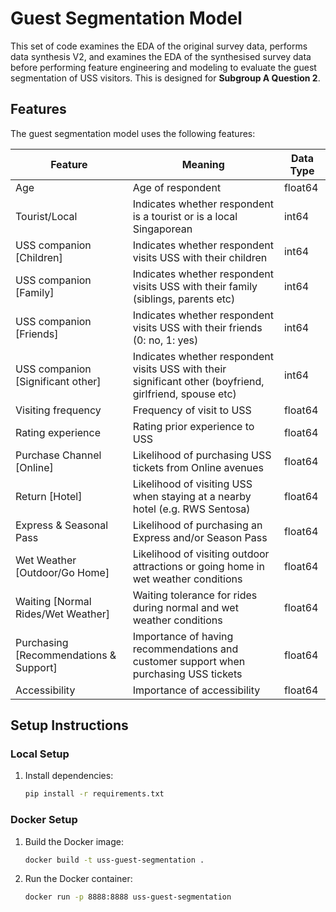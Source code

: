 # Guest Segmentation Model

This set of code examines the EDA of the original survey data, performs data synthesis V2, and examines the EDA of the synthesised survey data before performing feature engineering and modeling to evaluate the guest segmentation of USS visitors. This is designed for **Subgroup A Question 2**.

## Features

The guest segmentation model uses the following features:

Feature | Meaning | Data Type
-- | -- | --
Age | Age of respondent  | float64
Tourist/Local |  Indicates whether respondent is a tourist or is a local Singaporean | int64
USS companion [Children] | Indicates whether respondent visits USS with their children  | int64
USS companion [Family] | Indicates whether respondent visits USS with their family (siblings, parents etc) | int64
USS companion [Friends] | Indicates whether respondent visits USS with their friends (0: no, 1: yes) | int64
USS companion [Significant other] | Indicates whether respondent visits USS with their significant other (boyfriend, girlfriend, spouse etc) | int64
Visiting frequency | Frequency of visit to USS | float64
Rating experience | Rating prior experience to USS | float64
Purchase Channel [Online] | Likelihood of purchasing USS tickets from Online avenues | float64
Return [Hotel] | Likelihood of visiting USS when staying at a nearby hotel (e.g. RWS Sentosa) | float64
Express & Seasonal Pass | Likelihood of purchasing an Express and/or Season Pass | float64
Wet Weather [Outdoor/Go Home] | Likelihood of visiting outdoor attractions or going home in wet weather conditions | float64
Waiting [Normal Rides/Wet Weather] | Waiting tolerance for rides during normal and wet weather conditions | float64
Purchasing [Recommendations & Support] | Importance of having recommendations and customer support when purchasing USS tickets | float64
Accessibility | Importance of accessibility | float64


## Setup Instructions

### Local Setup

1. Install dependencies:
   ```bash
   pip install -r requirements.txt
   
### Docker Setup

1. Build the Docker image:
   ```bash
   docker build -t uss-guest-segmentation .
2. Run the Docker container:
   ```bash
   docker run -p 8888:8888 uss-guest-segmentation

